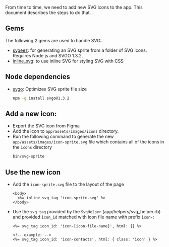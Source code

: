 From time to time, we need to add new SVG icons to the app. This document describes the steps to do that.

## Gems
The following 2 gems are used to handle SVG:
- [svgeez](https://github.com/jgarber623/svgeez): for generating an SVG sprite from a folder of SVG icons. Requires Node.js and SVGO 1.3.2.
- [inline_svg](https://github.com/jamesmartin/inline_svg): to use inline SVG for styling SVG with CSS

## Node dependencies
- [svgo](https://www.npmjs.com/package/svgo): Optimizes SVG sprite file size
  ```sh
  npm -g install svgo@1.3.2
  ```

## Add a new icon:
- Export the SVG icon from Figma
- Add the icon to `app/assets/images/icons` directory.
- Run the following command to generate the new `app/assets/images/icon-sprite.svg` file which contains all of the icons in the `icons` directory
  ```sh
  bin/svg-sprite
  ```

## Use the new icon
- Add the `icon-sprite.svg` file to the layout of the page
  ```erb
  <body>
    <%= inline_svg_tag 'icon-sprite.svg' %>
  </body>
  ```
- Use the `svg_tag` provided by the `SvgHelper` (app/helpers/svg_helper.rb) and provided `icon_id` matched with icon file name with prefix `icon-`:
  ```erb
  <%= svg_tag icon_id: 'icon-[icon-file-name]', html: {} %>

  <!-- example: -->
  <%= svg_tag icon_id: 'icon-contacts', html: { class: 'icon' } %>
  ```

